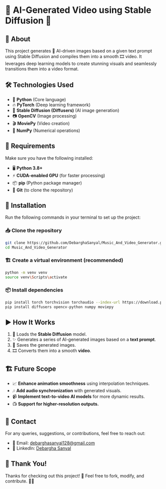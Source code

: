 # 🎥 AI-Generated Video using Stable Diffusion 🚀

## 📌 About
This project generates 🌟 AI-driven images based on a given text prompt using Stable Diffusion and compiles them into a smooth 🎞️ video. It leverages deep learning models to create stunning visuals and seamlessly transitions them into a video format.

## 🛠️ Technologies Used
- 🐍 **Python** (Core language)
- 🔥 **PyTorch** (Deep learning framework)
- 🎨 **Stable Diffusion (Diffusers)** (AI image generation)
- 📷 **OpenCV** (Image processing)
- 🎬 **MoviePy** (Video creation)
- 🔢 **NumPy** (Numerical operations)

## 🔧 Requirements
Make sure you have the following installed:
- 🖥️ **Python 3.8+**
- ⚡ **CUDA-enabled GPU** (for faster processing)
- 📦 **pip** (Python package manager)
- 🔗 **Git** (to clone the repository)

## 🚀 Installation
Run the following commands in your terminal to set up the project:

### 📥 Clone the repository
```bash
git clone https://github.com/DebarghaSanyal/Music_And_Video_Generator.git
cd Music_And_Video_Generator
```

### 🏗️ Create a virtual environment (recommended)
```bash
python -m venv venv
source venv\Scripts\activate
```

### 📦 Install dependencies
```bash
pip install torch torchvision torchaudio --index-url https://download.pytorch.org/whl/cu118
pip install diffusers opencv-python numpy moviepy
```

## ▶️ How It Works
1. 🎨 Loads the **Stable Diffusion** model.
2. ✨ Generates a series of AI-generated images based on a **text prompt**.
3. 💾 Saves the generated images.
4. 🎞️ Converts them into a smooth **video**.

## 🏗️ Future Scope
- 📈 **Enhance animation smoothness** using interpolation techniques.
- 🎶 **Add audio synchronization** with generated visuals.
- 📹 **Implement text-to-video AI models** for more dynamic results.
- 📺 **Support for higher-resolution outputs.**

## 📩 Contact
For any queries, suggestions, or contributions, feel free to reach out:
- 📧 Email: [debarghasanyal128@gmail.com](mailto:debarghasanyal128@gmail.com)  
- 🔗 LinkedIn: [Debargha Sanyal](https://www.linkedin.com/in/debargha-sanyal-0b5b05297/)

## 🎉 Thank You!
Thanks for checking out this project! 🤗 Feel free to fork, modify, and contribute. 🚀✨


